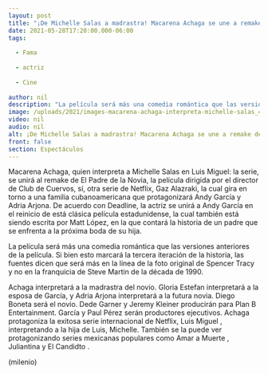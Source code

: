 ```yaml
---
layout: post
title: "¡De Michelle Salas a madrastra! Macarena Achaga se une a remake de 'El Padre de la Novia'"
date: 2021-05-28T17:20:00.000-06:00
tags:
  
  - Fama
  
  - actriz
  
  - Cine
  
author: nil
description: "La película será más una comedia romántica que las versiones anteriores de la película. "
image: /uploads/2021/images-macarena-achaga-interpreta-michelle-salas_41_55_919_572.jpg
video: nil
audio: nil
alt: ¡De Michelle Salas a madrastra! Macarena Achaga se une a remake de 'El Padre de la Novia'
front: false
section: Espectáculos
---
```


Macarena Achaga, quien interpreta a Michelle Salas en Luis Miguel: la serie, se unirá al remake de El Padre de la Novia, la película dirigida por el director de Club de Cuervos, sí, otra serie de Netflix, Gaz Alazraki, la cual gira en torno a una familia cubanoamericana que protagonizará Andy García y Adria Arjona. 
De acuerdo con Deadline, la actriz se unirá a Andy García en el reinicio de está clásica película estadunidense, la cual también está siendo escrita por Matt López, en la que contará la historia de un padre que se enfrenta a la próxima boda de su hija.  

La película será más una comedia romántica que las versiones anteriores de la película. Si bien esto marcará la tercera iteración de la historia, las fuentes dicen que será más en la línea de la foto original de Spencer Tracy y no en la franquicia de Steve Martin de la década de 1990. 

Achaga interpretará a la madrastra del novio. Gloria Estefan interpretará a la esposa de García, y Adria Arjona interpretará a la futura novia. Diego Boneta será el novio. Dede Garner y Jeremy Kleiner producirán para Plan B Entertainment. García y Paul Pérez serán productores ejecutivos. Achaga protagoniza la exitosa serie internacional de Netflix, Luis Miguel , interpretando a la hija de Luis, Michelle. También se la puede ver protagonizando series mexicanas populares como Amar a Muerte , Juliantina y El Candidto . 

(milenio)